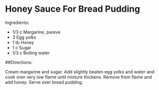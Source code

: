 # Honey Sauce For Bread Pudding 

Ingredients: 
- 1/3 c Margarine, pareve
- 3 Egg yolks
- 1 tb Honey
- 1 c Sugar
- 1/3 c Boiling water

##Directions: 

Cream margarine and sugar. Add slightly beaten egg yolks and water and cook over very low flame until mixture thickens. Remove from flame and add honey. Serve over bread pudding.
